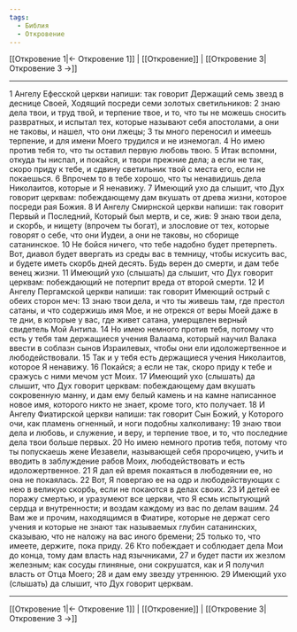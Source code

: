 ```yaml
---
tags:
  - Библия
  - Откровение
---
```

[[Откровение 1|← Откровение 1]] | [[Откровение]] | [[Откровение 3|Откровение 3 →]]

---
1 Ангелу Ефесской церкви напиши: так говорит Держащий семь звезд в деснице Своей, Ходящий посреди семи золотых светильников:
2 знаю дела твои, и труд твой, и терпение твое, и то, что ты не можешь сносить развратных, и испытал тех, которые называют себя апостолами, а они не таковы, и нашел, что они лжецы;
3 ты много переносил и имеешь терпение, и для имени Моего трудился и не изнемогал.
4 Но имею против тебя то, что ты оставил первую любовь твою.
5 Итак вспомни, откуда ты ниспал, и покайся, и твори прежние дела; а если не так, скоро приду к тебе, и сдвину светильник твой с места его, если не покаешься.
6 Впрочем то в тебе хорошо, что ты ненавидишь дела Николаитов, которые и Я ненавижу.
7 Имеющий ухо да слышит, что Дух говорит церквам: побеждающему дам вкушать от древа жизни, которое посреди рая Божия.
8 И Ангелу Смирнской церкви напиши: так говорит Первый и Последний, Который был мертв, и се, жив:
9 знаю твои дела, и скорбь, и нищету (впрочем ты богат), и злословие от тех, которые говорят о себе, что они Иудеи, а они не таковы, но сборище сатанинское.
10 Не бойся ничего, что тебе надобно будет претерпеть. Вот, диавол будет ввергать из среды вас в темницу, чтобы искусить вас, и будете иметь скорбь дней десять. Будь верен до смерти, и дам тебе венец жизни.
11 Имеющий ухо (слышать) да слышит, что Дух говорит церквам: побеждающий не потерпит вреда от второй смерти.
12 И Ангелу Пергамской церкви напиши: так говорит Имеющий острый с обеих сторон меч:
13 знаю твои дела, и что ты живешь там, где престол сатаны, и что содержишь имя Мое, и не отрекся от веры Моей даже в те дни, в которые у вас, где живет сатана, умерщвлен верный свидетель Мой Антипа.
14 Но имею немного против тебя, потому что есть у тебя там держащиеся учения Валаама, который научил Валака ввести в соблазн сынов Израилевых, чтобы они ели идоложертвенное и любодействовали.
15 Так и у тебя есть держащиеся учения Николаитов, которое Я ненавижу.
16 Покайся; а если не так, скоро приду к тебе и сражусь с ними мечом уст Моих.
17 Имеющий ухо (слышать) да слышит, что Дух говорит церквам: побеждающему дам вкушать сокровенную манну, и дам ему белый камень и на камне написанное новое имя, которого никто не знает, кроме того, кто получает.
18 И Ангелу Фиатирской церкви напиши: так говорит Сын Божий, у Которого очи, как пламень огненный, и ноги подобны халколивану:
19 знаю твои дела и любовь, и служение, и веру, и терпение твое, и то, что последние дела твои больше первых.
20 Но имею немного против тебя, потому что ты попускаешь жене Иезавели, называющей себя пророчицею, учить и вводить в заблуждение рабов Моих, любодействовать и есть идоложертвенное.
21 Я дал ей время покаяться в любодеянии ее, но она не покаялась.
22 Вот, Я повергаю ее на одр и любодействующих с нею в великую скорбь, если не покаются в делах своих.
23 И детей ее поражу смертью, и уразумеют все церкви, что Я есмь испытующий сердца и внутренности; и воздам каждому из вас по делам вашим.
24 Вам же и прочим, находящимся в Фиатире, которые не держат сего учения и которые не знают так называемых глубин сатанинских, сказываю, что не наложу на вас иного бремени;
25 только то, что имеете, держите, пока приду.
26 Кто побеждает и соблюдает дела Мои до конца, тому дам власть над язычниками,
27 и будет пасти их жезлом железным; как сосуды глиняные, они сокрушатся, как и Я получил власть от Отца Моего;
28 и дам ему звезду утреннюю.
29 Имеющий ухо (слышать) да слышит, что Дух говорит церквам.

---
[[Откровение 1|← Откровение 1]] | [[Откровение]] | [[Откровение 3|Откровение 3 →]]